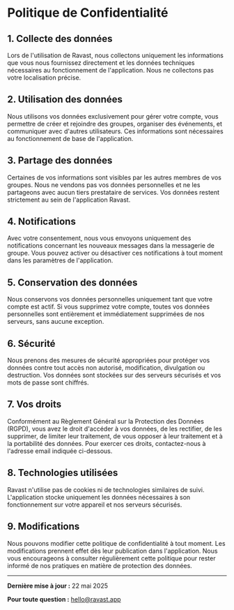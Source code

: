 # Politique de Confidentialité

## 1. Collecte des données
Lors de l'utilisation de Ravast, nous collectons uniquement les informations que vous nous fournissez directement et les données techniques nécessaires au fonctionnement de l'application. Nous ne collectons pas votre localisation précise.

## 2. Utilisation des données
Nous utilisons vos données exclusivement pour gérer votre compte, vous permettre de créer et rejoindre des groupes, organiser des événements, et communiquer avec d'autres utilisateurs. Ces informations sont nécessaires au fonctionnement de base de l'application.

## 3. Partage des données
Certaines de vos informations sont visibles par les autres membres de vos groupes. Nous ne vendons pas vos données personnelles et ne les partageons avec aucun tiers prestataire de services. Vos données restent strictement au sein de l'application Ravast.

## 4. Notifications
Avec votre consentement, nous vous envoyons uniquement des notifications concernant les nouveaux messages dans la messagerie de groupe. Vous pouvez activer ou désactiver ces notifications à tout moment dans les paramètres de l'application.

## 5. Conservation des données
Nous conservons vos données personnelles uniquement tant que votre compte est actif. Si vous supprimez votre compte, toutes vos données personnelles sont entièrement et immédiatement supprimées de nos serveurs, sans aucune exception.

## 6. Sécurité
Nous prenons des mesures de sécurité appropriées pour protéger vos données contre tout accès non autorisé, modification, divulgation ou destruction. Vos données sont stockées sur des serveurs sécurisés et vos mots de passe sont chiffrés.

## 7. Vos droits
Conformément au Règlement Général sur la Protection des Données (RGPD), vous avez le droit d'accéder à vos données, de les rectifier, de les supprimer, de limiter leur traitement, de vous opposer à leur traitement et à la portabilité des données. Pour exercer ces droits, contactez-nous à l'adresse email indiquée ci-dessous.

## 8. Technologies utilisées
Ravast n'utilise pas de cookies ni de technologies similaires de suivi. L'application stocke uniquement les données nécessaires à son fonctionnement sur votre appareil et nos serveurs sécurisés.

## 9. Modifications
Nous pouvons modifier cette politique de confidentialité à tout moment. Les modifications prennent effet dès leur publication dans l'application. Nous vous encourageons à consulter régulièrement cette politique pour rester informé de nos pratiques en matière de protection des données.

---

**Dernière mise à jour :** 22 mai 2025

**Pour toute question :** hello@ravast.app
